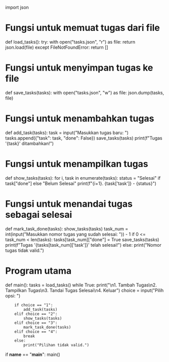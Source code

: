 import json

# Fungsi untuk memuat tugas dari file
def load_tasks():
    try:
        with open("tasks.json", "r") as file:
            return json.load(file)
    except FileNotFoundError:
        return []

# Fungsi untuk menyimpan tugas ke file
def save_tasks(tasks):
    with open("tasks.json", "w") as file:
        json.dump(tasks, file)

# Fungsi untuk menambahkan tugas
def add_task(tasks):
    task = input("Masukkan tugas baru: ")
    tasks.append({"task": task, "done": False})
    save_tasks(tasks)
    print(f"Tugas '{task}' ditambahkan!")

# Fungsi untuk menampilkan tugas
def show_tasks(tasks):
    for i, task in enumerate(tasks):
        status = "Selesai" if task["done"] else "Belum Selesai"
        print(f"{i+1}. {task['task']} - {status}")

# Fungsi untuk menandai tugas sebagai selesai
def mark_task_done(tasks):
    show_tasks(tasks)
    task_num = int(input("Masukkan nomor tugas yang sudah selesai: ")) - 1
    if 0 <= task_num < len(tasks):
        tasks[task_num]["done"] = True
        save_tasks(tasks)
        print(f"Tugas '{tasks[task_num]['task']}' telah selesai!")
    else:
        print("Nomor tugas tidak valid.")

# Program utama
def main():
    tasks = load_tasks()
    while True:
        print("\n1. Tambah Tugas\n2. Tampilkan Tugas\n3. Tandai Tugas Selesai\n4. Keluar")
        choice = input("Pilih opsi: ")

        if choice == "1":
            add_task(tasks)
        elif choice == "2":
            show_tasks(tasks)
        elif choice == "3":
            mark_task_done(tasks)
        elif choice == "4":
            break
        else:
            print("Pilihan tidak valid.")

if __name__ == "__main__":
    main()
